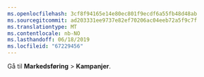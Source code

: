 ```yaml
---
ms.openlocfilehash: 3cf8f94165e14e80ec801f9ecdf6a55fb48d48ab
ms.sourcegitcommit: ad203331ee9737e82ef70206ac04eeb72a5f9c7f
ms.translationtype: MT
ms.contentlocale: nb-NO
ms.lasthandoff: 06/18/2019
ms.locfileid: "67229456"
---
```

Gå til **Markedsføring** > **Kampanjer**.